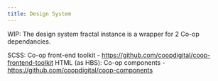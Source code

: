 ```yaml
---
title: Design System
---
```


WIP: The design system fractal instance is a wrapper for 2 Co-op dependancies.

SCSS: Co-op front-end toolkit - https://github.com/coopdigital/coop-frontend-toolkit
HTML (as HBS): Co-op components - https://github.com/coopdigital/coop-components
